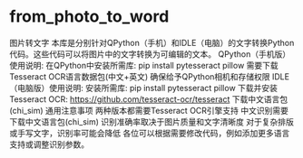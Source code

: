 # from_photo_to_word
图片转文字
本库是分别针对QPython（手机）和IDLE（电脑）的文字转换Python代码。这些代码可以将图片中的文字转换为可编辑的文本。
QPython（手机版）使用说明:
在QPython中安装所需库: pip install pytesseract pillow
需要下载Tesseract OCR语言数据包(中文+英文)
确保给予QPython相机和存储权限
IDLE（电脑版）使用说明:
安装所需库: pip install pytesseract pillow
下载并安装Tesseract OCR: https://github.com/tesseract-ocr/tesseract
下载中文语言包(chi_sim)
通用注意事项
    两种版本都需要Tesseract OCR引擎支持
    中文识别需要下载中文语言包(chi_sim)
    识别准确率取决于图片质量和文字清晰度
    对于复杂排版或手写文字，识别率可能会降低
各位可以根据需要修改代码，例如添加更多语言支持或调整识别参数。
